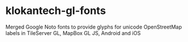 # klokantech-gl-fonts
Merged Google Noto fonts to provide glyphs for unicode OpenStreetMap labels in TileServer GL, MapBox GL JS, Android and iOS
